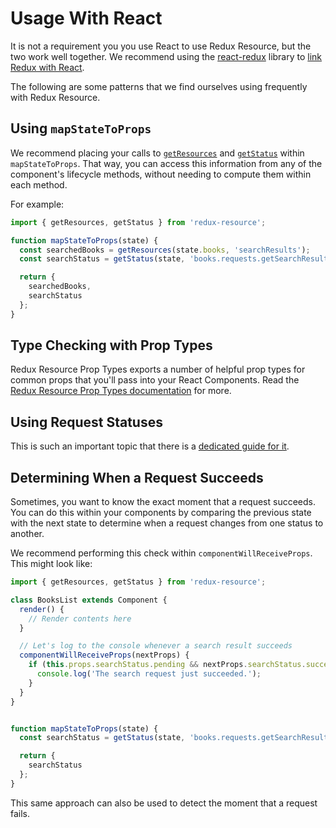 # Usage With React

It is not a requirement you you use React to use Redux Resource, but the two work well together. We recommend using the [react-redux](https://github.com/reactjs/react-redux) library to [link Redux with React](http://redux.js.org/docs/basics/UsageWithReact.html).

The following are some patterns that we find ourselves using frequently with Redux Resource.

## Using `mapStateToProps`

We recommend placing your calls to [`getResources`](../api-reference/getresources.md) and [`getStatus`](../api-reference/getstatus.md) within `mapStateToProps`. That way, you can access this information from any of the component's lifecycle methods, without needing to compute them within each method.

For example:

```javascript
import { getResources, getStatus } from 'redux-resource';

function mapStateToProps(state) {
  const searchedBooks = getResources(state.books, 'searchResults');
  const searchStatus = getStatus(state, 'books.requests.getSearchResults.status');

  return {
    searchedBooks,
    searchStatus
  };
}
```

## Type Checking with Prop Types

Redux Resource Prop Types exports a number of helpful prop types for common props that you'll pass into your React Components. Read the [Redux Resource Prop Types documentation](../ecosystem-extras/redux-resource-prop-types.md) for more.

## Using Request Statuses

This is such an important topic that there is a [dedicated guide for it](using-request-statuses.md).

## Determining When a Request Succeeds

Sometimes, you want to know the exact moment that a request succeeds. You can do this within your components by comparing the previous state with the next state to determine when a request changes from one status to another.

We recommend performing this check within `componentWillReceiveProps`. This might look like:

```javascript
import { getResources, getStatus } from 'redux-resource';

class BooksList extends Component {
  render() {
    // Render contents here
  }

  // Let's log to the console whenever a search result succeeds
  componentWillReceiveProps(nextProps) {
    if (this.props.searchStatus.pending && nextProps.searchStatus.succeeded) {
      console.log('The search request just succeeded.');
    }
  }
}


function mapStateToProps(state) {
  const searchStatus = getStatus(state, 'books.requests.getSearchResults.status');

  return {
    searchStatus
  };
}
```

This same approach can also be used to detect the moment that a request fails.

